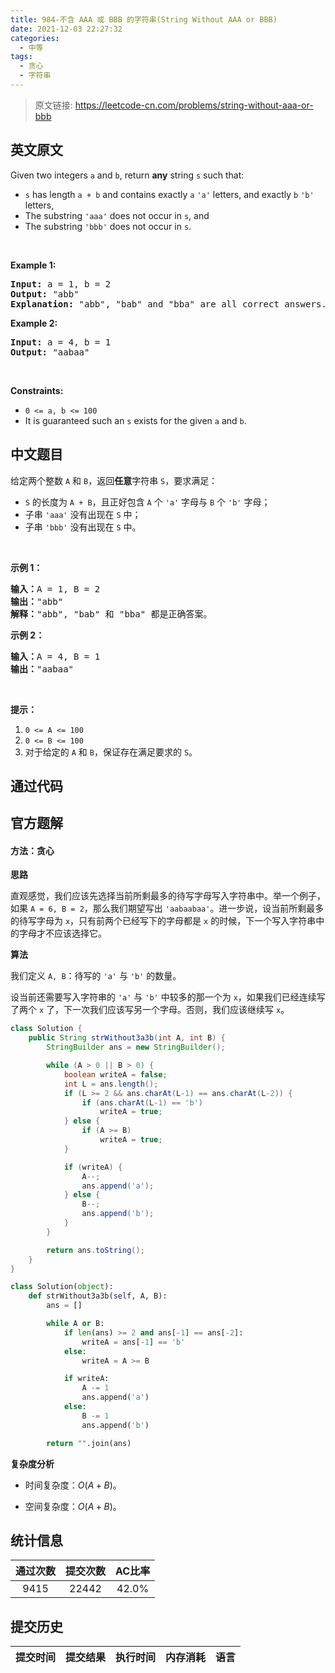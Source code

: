 ```yaml
---
title: 984-不含 AAA 或 BBB 的字符串(String Without AAA or BBB)
date: 2021-12-03 22:27:32
categories:
  - 中等
tags:
  - 贪心
  - 字符串
---
```


> 原文链接: https://leetcode-cn.com/problems/string-without-aaa-or-bbb


## 英文原文
<div><p>Given two integers <code>a</code> and <code>b</code>, return <strong>any</strong> string <code>s</code> such that:</p>

<ul>
	<li><code>s</code> has length <code>a + b</code> and contains exactly <code>a</code> <code>&#39;a&#39;</code> letters, and exactly <code>b</code> <code>&#39;b&#39;</code> letters,</li>
	<li>The substring <code>&#39;aaa&#39;</code> does not occur in <code>s</code>, and</li>
	<li>The substring <code>&#39;bbb&#39;</code> does not occur in <code>s</code>.</li>
</ul>

<p>&nbsp;</p>
<p><strong>Example 1:</strong></p>

<pre>
<strong>Input:</strong> a = 1, b = 2
<strong>Output:</strong> &quot;abb&quot;
<strong>Explanation:</strong> &quot;abb&quot;, &quot;bab&quot; and &quot;bba&quot; are all correct answers.
</pre>

<p><strong>Example 2:</strong></p>

<pre>
<strong>Input:</strong> a = 4, b = 1
<strong>Output:</strong> &quot;aabaa&quot;
</pre>

<p>&nbsp;</p>
<p><strong>Constraints:</strong></p>

<ul>
	<li><code>0 &lt;= a, b &lt;= 100</code></li>
	<li>It is guaranteed such an <code>s</code> exists for the given <code>a</code> and <code>b</code>.</li>
</ul>
</div>

## 中文题目
<div><p>给定两个整数&nbsp;<code>A</code>&nbsp;和&nbsp;<code>B</code>，返回<strong>任意</strong>字符串 <code>S</code>，要求满足：</p>

<ul>
	<li><code>S</code> 的长度为&nbsp;<code>A + B</code>，且正好包含&nbsp;<code>A</code>&nbsp;个 <code>&#39;a&#39;</code>&nbsp;字母与&nbsp;<code>B</code>&nbsp;个 <code>&#39;b&#39;</code>&nbsp;字母；</li>
	<li>子串&nbsp;<code>&#39;aaa&#39;</code>&nbsp;没有出现在&nbsp;<code>S</code>&nbsp;中；</li>
	<li>子串&nbsp;<code>&#39;bbb&#39;</code> 没有出现在&nbsp;<code>S</code>&nbsp;中。</li>
</ul>

<p>&nbsp;</p>

<p><strong>示例 1：</strong></p>

<pre><strong>输入：</strong>A = 1, B = 2
<strong>输出：</strong>&quot;abb&quot;
<strong>解释：</strong>&quot;abb&quot;, &quot;bab&quot; 和 &quot;bba&quot; 都是正确答案。
</pre>

<p><strong>示例 2：</strong></p>

<pre><strong>输入：</strong>A = 4, B = 1
<strong>输出：</strong>&quot;aabaa&quot;</pre>

<p>&nbsp;</p>

<p><strong>提示：</strong></p>

<ol>
	<li><code>0 &lt;= A &lt;= 100</code></li>
	<li><code>0 &lt;= B &lt;= 100</code></li>
	<li>对于给定的 <code>A</code> 和 <code>B</code>，保证存在满足要求的 <code>S</code>。</li>
</ol>
</div>

## 通过代码
<RecoDemo>
</RecoDemo>


## 官方题解
#### 方法：贪心

**思路**

直观感觉，我们应该先选择当前所剩最多的待写字母写入字符串中。举一个例子，如果  `A = 6, B = 2`，那么我们期望写出 `'aabaabaa'`。进一步说，设当前所剩最多的待写字母为 `x`，只有前两个已经写下的字母都是 `x` 的时候，下一个写入字符串中的字母才不应该选择它。

**算法**

我们定义 `A, B`：待写的 `'a'` 与 `'b'` 的数量。

设当前还需要写入字符串的 `'a'` 与 `'b'` 中较多的那一个为 `x`，如果我们已经连续写了两个 `x` 了，下一次我们应该写另一个字母。否则，我们应该继续写 `x`。

```java [xe7TWkmP-Java]
class Solution {
    public String strWithout3a3b(int A, int B) {
        StringBuilder ans = new StringBuilder();

        while (A > 0 || B > 0) {
            boolean writeA = false;
            int L = ans.length();
            if (L >= 2 && ans.charAt(L-1) == ans.charAt(L-2)) {
                if (ans.charAt(L-1) == 'b')
                    writeA = true;
            } else {
                if (A >= B)
                    writeA = true;
            }

            if (writeA) {
                A--;
                ans.append('a');
            } else {
                B--;
                ans.append('b');
            }
        }

        return ans.toString();
    }
}
```
```python [xe7TWkmP-Python]
class Solution(object):
    def strWithout3a3b(self, A, B):
        ans = []

        while A or B:
            if len(ans) >= 2 and ans[-1] == ans[-2]:
                writeA = ans[-1] == 'b'
            else:
                writeA = A >= B

            if writeA:
                A -= 1
                ans.append('a')
            else:
                B -= 1
                ans.append('b')

        return "".join(ans)
```


**复杂度分析**

* 时间复杂度：$O(A+B)$。

* 空间复杂度：$O(A+B)$。





## 统计信息
| 通过次数 | 提交次数 | AC比率 |
| :------: | :------: | :------: |
|    9415    |    22442    |   42.0%   |

## 提交历史
| 提交时间 | 提交结果 | 执行时间 |  内存消耗  | 语言 |
| :------: | :------: | :------: | :--------: | :--------: |
